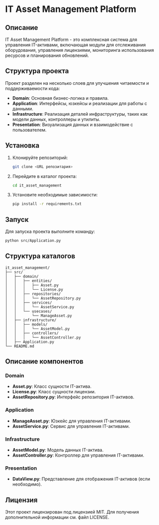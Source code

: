 # IT Asset Management Platform

## Описание
IT Asset Management Platform - это комплексная система для управления IT-активами, включающая модули для отслеживания оборудования, управления лицензиями, мониторинга использования ресурсов и планирования обновлений.

## Структура проекта
Проект разделен на несколько слоев для улучшения читаемости и поддерживаемости кода:

- **Domain**: Основная бизнес-логика и правила.
- **Application**: Интерфейсы, юзкейсы и реализации для работы с данными.
- **Infrastructure**: Реализация деталей инфраструктуры, таких как модели данных, контроллеры и утилиты.
- **Presentation**: Визуализация данных и взаимодействие с пользователем.

## Установка
1. Клонируйте репозиторий:
    ```bash
    git clone <URL репозитария>
    ```
2. Перейдите в каталог проекта:
    ```bash
    cd it_asset_management
    ```
3. Установите необходимые зависимости:
    ```bash
    pip install -r requirements.txt
    ```

## Запуск
Для запуска проекта выполните команду:
```bash
python src/Application.py
```

## Структура каталогов
```plaintext
it_asset_management/
├── src/
│   ├── domain/
│   │   ├── entities/
│   │   │   ├── Asset.py
│   │   │   └── License.py
│   │   ├── repositories/
│   │   │   └── AssetRepository.py
│   │   ├── services/
│   │   │   └── AssetService.py
│   │   └── usecases/
│   │       └── ManageAsset.py
│   ├── infrastructure/
│   │   ├── models/
│   │   │   └── AssetModel.py
│   │   ├── controllers/
│   │   │   └── AssetController.py
│   ├── Application.py
└── README.md
```

## Описание компонентов
### Domain
- **Asset.py**: Класс сущности IT-актива.
- **License.py**: Класс сущности лицензии.
- **AssetRepository.py**: Интерфейс репозитория IT-активов.

### Application
- **ManageAsset.py**: Юзкейс для управления IT-активами.
- **AssetService.py**: Сервис для управления IT-активами.

### Infrastructure
- **AssetModel.py**: Модель данных IT-актива.
- **AssetController.py**: Контроллер для управления IT-активами.

### Presentation
- **DataView.py**: Представление для отображения IT-активов (если необходимо).

## Лицензия
Этот проект лицензирован под лицензией MIT. Для получения дополнительной информации см. файл LICENSE.
